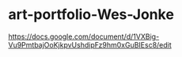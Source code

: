 # art-portfolio-Wes-Jonke

https://docs.google.com/document/d/1VXBig-Vu9PmtbajOoKjkpvUshdipFz9hm0xGuBIEsc8/edit